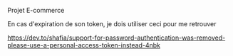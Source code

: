 
Projet E-commerce 

En cas d'expiration de son token, je dois utiliser ceci pour me retrouver

https://dev.to/shafia/support-for-password-authentication-was-removed-please-use-a-personal-access-token-instead-4nbk
